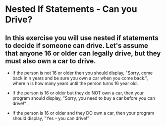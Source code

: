 # Nested If Statements - Can you Drive?
## In this exercise you will use nested if  statements to decide if someone can drive. Let's assume that anyone 16 or older can legally drive, but they must also own a car to drive.

* If the person is not 16 or older then you should display, "Sorry, come back in n  years and be sure you own a car when you come back.", where n is how many years until the person turns 16 year old.

* If the person is 16 or older but they do NOT own a car, then your program should display, "Sorry, you need to buy a car before you can drive!" .

* If the person is 16 or older and they DO own a car, then your program should display, "Yes - you can drive!"

